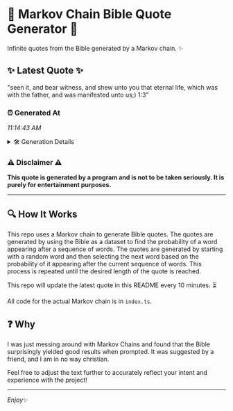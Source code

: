 # 📖 Markov Chain Bible Quote Generator 📖

Infinite quotes from the Bible generated by a Markov chain. ✨

## ✨ Latest Quote ✨
"seen it, and bear witness, and shew unto you that eternal life, which was with the father, and was manifested unto us;) 1:3"

### ⏰ Generated At
*11:14:43 AM*

<details>
    <summary>🛠️ Generation Details</summary>
    <p>
        <strong>🌱 Seed:</strong> seen<br>
        <strong>🔄 Iterations:</strong> 22<br>
        <strong>📜 Context History:</strong><br>[ seen ]: it,<br>[ seen, it, ]: and<br>[ seen, it,, and ]: bear<br>[ seen, it,, and, bear ]: witness,<br>[ seen, it,, and, bear, witness, ]: and<br>[ seen, it,, and, bear, witness,, and ]: shew<br>[ it,, and, bear, witness,, and, shew ]: unto<br>[ and, bear, witness,, and, shew, unto ]: you<br>[ bear, witness,, and, shew, unto, you ]: that<br>[ witness,, and, shew, unto, you, that ]: eternal<br>[ and, shew, unto, you, that, eternal ]: life,<br>[ shew, unto, you, that, eternal, life, ]: which<br>[ unto, you, that, eternal, life,, which ]: was<br>[ you, that, eternal, life,, which, was ]: with<br>[ that, eternal, life,, which, was, with ]: the<br>[ eternal, life,, which, was, with, the ]: father,<br>[ life,, which, was, with, the, father, ]: and<br>[ which, was, with, the, father,, and ]: was<br>[ was, with, the, father,, and, was ]: manifested<br>[ with, the, father,, and, was, manifested ]: unto<br>[ the, father,, and, was, manifested, unto ]: us;)<br>[ father,, and, was, manifested, unto, us;) ]: 1:3<br>
    </p>
</details>

### ⚠️ Disclaimer ⚠️
**This quote is generated by a program and is not to be taken seriously. It is purely for entertainment purposes.**

---

## 🔍 How It Works

This repo uses a Markov chain to generate Bible quotes. The quotes are generated by using the Bible as a dataset to find the probability of a word appearing after a sequence of words. The quotes are generated by starting with a random word and then selecting the next word based on the probability of it appearing after the current sequence of words. This process is repeated until the desired length of the quote is reached.

This repo will update the latest quote in this README every 10 minutes. ⏳

All code for the actual Markov chain is in `index.ts`.

## ❓ Why

I was just messing around with Markov Chains and found that the Bible surprisingly yielded good results when prompted. 
It was suggested by a friend, and I am in no way christian.

Feel free to adjust the text further to accurately reflect your intent and experience with the project!

---

*Enjoy*✨
